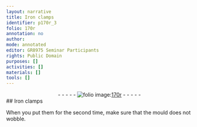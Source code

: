 ```yaml
---
layout: narrative
title: Iron clamps
identifier: p170r_3
folio: 170r
annotation: no
author:
mode: annotated
editor: GR8975 Seminar Participants
rights: Public Domain
purposes: []
activities: []
materials: []
tools: []
---
```


 <div class="folio" align="center">- - - - - <a href="http://gallica.bnf.fr/ark:/12148/btv1b10500001g/f345.image" target="_blank"><img src="https://cu-mkp.github.io/GR8975-edition/assets/photo-icon.png" alt="folio image: " style="display:inline-block; margin-bottom:-3px;"/>170r</a> - - - - - </div> 
## Iron clamps

 
When you put them for the second time, make sure that the mould does not wobble.
 